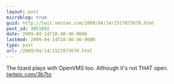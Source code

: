 ```yaml
---
layout: post
microblog: true
guid: http://twit.vmstan.com/2009/04/14/1517873670.html
post_id: 3051602
date: 2009-04-14T10:40:46-0600
lastmod: 2009-04-14T10:40:46-0600
type: post
url: /2009/04/14/1517873670.html
---
```

The lizard plays with OpenVMS too. Although it's not THAT open.  [twitpic.com/3b7to](http://twitpic.com/3b7to)
